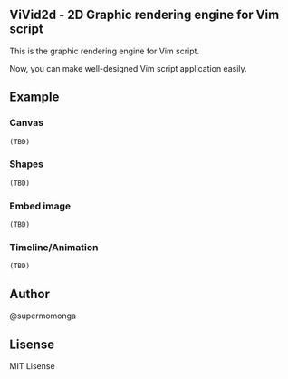 ## ViVid2d - 2D Graphic rendering engine for Vim script

This is the graphic rendering engine for Vim script.

Now, you can make well-designed Vim script application easily.

## Example

### Canvas

`(TBD)`

### Shapes

`(TBD)`

### Embed image

`(TBD)`

### Timeline/Animation

`(TBD)`


## Author

@supermomonga


## Lisense

MIT Lisense
